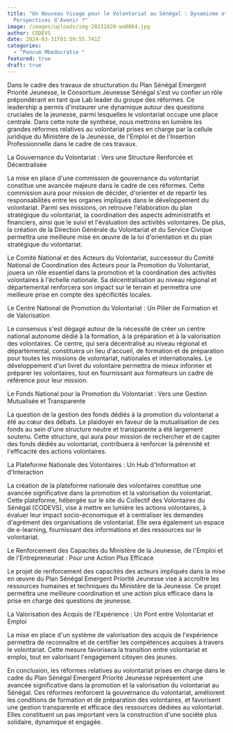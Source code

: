 ```yaml
---
title: "Un Nouveau Visage pour le Volontariat au Sénégal : Dynamisme et
  Perspectives d'Avenir ?"
image: /images/uploads/img-20231020-wa0064.jpg
author: CODEVS
date: 2024-03-31T01:59:55.741Z
categories:
  - "Pencum Mbedocratie "
featured: true
draft: true
---
```



Dans le cadre des travaux de structuration du Plan Sénégal Emergent Priorité Jeunesse, le Consortium Jeunesse Sénégal s'est vu confier un rôle prépondérant en tant que Lab leader du groupe des réformes. Ce leadership a permis d'instaurer une dynamique autour des questions cruciales de la jeunesse, parmi lesquelles le volontariat occupe une place centrale. Dans cette note de synthèse, nous mettrons en lumière les grandes réformes relatives au volontariat prises en charge par la cellule juridique du Ministère de la Jeunesse, de l'Emploi et de l'Insertion Professionnelle dans le cadre de ces travaux.

La Gouvernance du Volontariat : Vers une Structure Renforcée et Décentralisée

La mise en place d'une commission de gouvernance du volontariat constitue une avancée majeure dans le cadre de ces réformes. Cette commission aura pour mission de décider, d'orienter et de répartir les responsabilités entre les organes impliqués dans le développement du volontariat. Parmi ses missions, on retrouve l'élaboration du plan stratégique du volontariat, la coordination des aspects administratifs et financiers, ainsi que le suivi et l'évaluation des activités volontaires. De plus, la création de la Direction Générale du Volontariat et du Service Civique permettra une meilleure mise en œuvre de la loi d'orientation et du plan stratégique du volontariat.

Le Comité National et des Acteurs du Volontariat, successeur du Comité National de Coordination des Acteurs pour la Promotion du Volontariat, jouera un rôle essentiel dans la promotion et la coordination des activités volontaires à l'échelle nationale. Sa décentralisation au niveau régional et départemental renforcera son impact sur le terrain et permettra une meilleure prise en compte des spécificités locales.

Le Centre National de Promotion du Volontariat : Un Pilier de Formation et de Valorisation

Le consensus s'est dégagé autour de la nécessité de créer un centre national autonome dédié à la formation, à la préparation et à la valorisation des volontaires. Ce centre, qui sera décentralisé au niveau régional et départemental, constituera un lieu d'accueil, de formation et de préparation pour toutes les missions de volontariat, nationales et internationales. Le développement d'un livret du volontaire permettra de mieux informer et préparer les volontaires, tout en fournissant aux formateurs un cadre de référence pour leur mission.

Le Fonds National pour la Promotion du Volontariat : Vers une Gestion Mutualisée et Transparente

La question de la gestion des fonds dédiés à la promotion du volontariat a été au cœur des débats. Le plaidoyer en faveur de la mutualisation de ces fonds au sein d'une structure neutre et transparente a été largement soutenu. Cette structure, qui aura pour mission de rechercher et de capter des fonds dédiés au volontariat, contribuera à renforcer la pérennité et l'efficacité des actions volontaires.

La Plateforme Nationale des Volontaires : Un Hub d'Information et d'Interaction

La création de la plateforme nationale des volontaires constitue une avancée significative dans la promotion et la valorisation du volontariat. Cette plateforme, hébergée sur le site du Collectif des Volontaires du Sénégal (CODEVS), vise à mettre en lumière les actions volontaires, à évaluer leur impact socio-économique et à centraliser les demandes d'agrément des organisations de volontariat. Elle sera également un espace de e-learning, fournissant des informations et des ressources sur le volontariat.

Le Renforcement des Capacités du Ministère de la Jeunesse, de l'Emploi et de l'Entrepreneuriat : Pour une Action Plus Efficace

Le projet de renforcement des capacités des acteurs impliqués dans la mise en œuvre du Plan Sénégal Emergent Priorité Jeunesse vise à accroître les ressources humaines et techniques du Ministère de la Jeunesse. Ce projet permettra une meilleure coordination et une action plus efficace dans la prise en charge des questions de jeunesse.

La Valorisation des Acquis de l'Expérience : Un Pont entre Volontariat et Emploi

La mise en place d'un système de valorisation des acquis de l'expérience permettra de reconnaître et de certifier les compétences acquises à travers le volontariat. Cette mesure favorisera la transition entre volontariat et emploi, tout en valorisant l'engagement citoyen des jeunes.

En conclusion, les réformes relatives au volontariat prises en charge dans le cadre du Plan Sénégal Emergent Priorité Jeunesse représentent une avancée significative dans la promotion et la valorisation du volontariat au Sénégal. Ces réformes renforcent la gouvernance du volontariat, améliorent les conditions de formation et de préparation des volontaires, et favorisent une gestion transparente et efficace des ressources dédiées au volontariat. Elles constituent un pas important vers la construction d'une société plus solidaire, dynamique et engagée.
